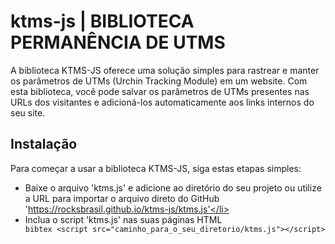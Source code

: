 # ktms-js | BIBLIOTECA PERMANÊNCIA DE UTMS

A biblioteca KTMS-JS oferece uma solução simples para rastrear e manter os parâmetros de UTMs (Urchin Tracking Module) em um website. Com esta biblioteca, você pode salvar os parâmetros de UTMs presentes nas URLs dos visitantes e adicioná-los automaticamente aos links internos do seu site.

## Instalação
Para começar a usar a biblioteca KTMS-JS, siga estas etapas simples:
    <ul>
        <li>Baixe o arquivo 'ktms.js' e adicione ao diretório do seu projeto ou utilize a URL para importar o arquivo direto do GitHub 'https://rocksbrasil.github.io/ktms-js/ktms.js'</li>
        <li>Inclua o script 'ktms.js' nas suas páginas HTML</li>
        ```bibtex
            <script src="caminho_para_o_seu_diretorio/ktms.js"></script>
        ```
    </ul>